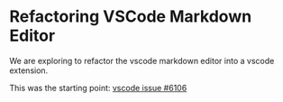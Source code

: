 # Refactoring VSCode Markdown Editor

We are exploring to refactor the vscode markdown editor into a vscode extension.

This was the starting point: [vscode issue #6106](https://github.com/Microsoft/vscode/issues/6106#issuecomment-217084237)

